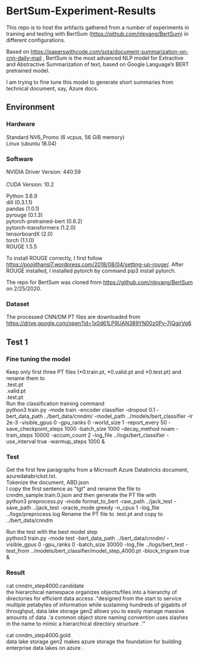 # BertSum-Experiment-Results
This repo is to host the artifacts gathered from a number of experiments in training and testing with BertSum (https://github.com/nlpyang/BertSum) in different configurations.

Based on https://paperswithcode.com/sota/document-summarization-on-cnn-daily-mail , BertSum is the most advanced NLP model for Extractive and Abstractive Summarization of text, based on Google Language’s BERT pretrained model.

I am trying to fine tune this model to generate short summaries from technical document, say, Azure docs.

## Environment
### Hardware 
Standard NV6_Promo (6 vcpus, 56 GiB memory)<br/>
Linux (ubuntu 18.04)

### Software
NVIDIA Driver Version: 440.59<br/>       
CUDA Version: 10.2

Python 3.6.9<br/>
dill (0.3.1.1)<br/>
pandas (1.0.1)<br/>
pyrouge (0.1.3)<br/>
pytorch-pretrained-bert (0.6.2)<br/>
pytorch-transformers (1.2.0)<br/>
tensorboardX (2.0)<br/>
torch (1.1.0)<br/>
ROUGE 1.5.5

To install ROUGE correctly, I first follow https://poojithansl7.wordpress.com/2018/08/04/setting-up-rouge/. After ROUGE installed, I installed pytorch by command pip3 install pytorch.

The repo for BertSum was cloned from https://github.com/nlpyang/BertSum on 2/25/2020.

### Dataset
The processed CNN/DM PT files are downloaded from https://drive.google.com/open?id=1x0d61LP9UAN389YN00z0Pv-7jQgirVg6

## Test 1
### Fine tuning the model
Keep only first three PT files (*0.train.pt, *0.valid.pt and *0.test.pt) and rename them to<br/> 
.test.pt<br/>
.valid.pt<br/>
.test.pt<br/>
Run the classification training command<br/>
python3 train.py -mode train -encoder classifier -dropout 0.1 -bert_data_path ../bert_data/cnndm/ -model_path ../models/bert_classifier -lr 2e-3 -visible_gpus 0  -gpu_ranks 0 -world_size 1 -report_every 50 -save_checkpoint_steps 1000 -batch_size 1000 -decay_method noam -train_steps 10000 -accum_count 2 -log_file ../logs/bert_classifier -use_interval true -warmup_steps 1000 &

### Test 
Get the first few paragraphs from a Microsoft Azure Databricks document, azuredatabrickst.txt.<br/>
Tokenize the document, ABD.json<br/>
I copy the first sentence as "tgt" and rename the file to cnndm_sample.train.0.json and then generate the PT file with<br/>
python3 preprocess.py -mode format_to_bert -raw_path ../jack_test -save_path ../jack_test -oracle_mode greedy -n_cpus 1 -log_file ../logs/preprocess.log
Rename the PT file to .test.pt and copy to ../bert_data/cnndm<br/>

Run the test with the best model step<br/>
python3 train.py -mode test  -bert_data_path ../bert_data/cnndm/  -visible_gpus 0  -gpu_ranks 0 -batch_size 30000  -log_file ../logs/bert_test -test_from ../models/bert_classifier/model_step_4000.pt -block_trigram true &<br/>

### Result
cat cnndm_step4000.candidate<br/>
the hierarchical namespace organizes objects/files into a hierarchy of directories for efficient data access .<q>designed from the start to service multiple petabytes of information while sustaining hundreds of gigabits of throughput, data lake storage gen2 allows you to easily manage massive amounts of data .<q>a common object store naming convention uses slashes in the name to mimic a hierarchical directory structure .

cat cnndm_step4000.gold<br/>
data lake storage gen2 makes azure storage the foundation for building enterprise data lakes on azure .

